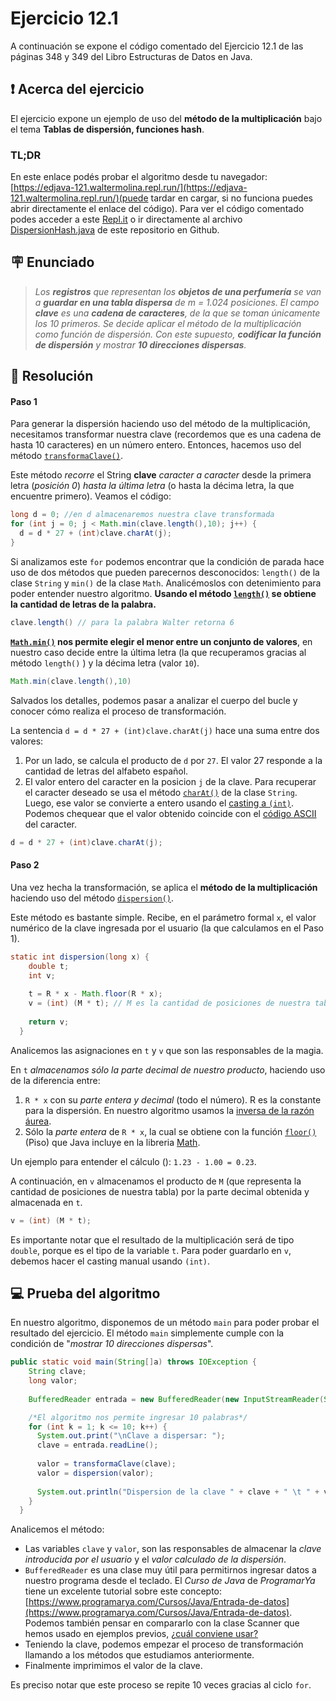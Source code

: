 
# Ejercicio 12.1 

A continuación se expone el código comentado del Ejercicio 12.1 de las páginas 348 y 349 del Libro Estructuras de Datos en Java.

## ❗ Acerca del ejercicio
El ejercicio  expone un ejemplo de uso del **método de la multiplicación** bajo el tema **Tablas de dispersión, funciones hash**.

### TL;DR
En este enlace podés probar el algoritmo desde tu navegador: [https://edjava-121.waltermolina.repl.run/](https://edjava-121.waltermolina.repl.run/)(puede tardar en cargar, si no funciona puedes abrir directamente el enlace del código).
Para ver el código comentado podes acceder a este [Repl.it](https://repl.it/@waltermolina/edJava-121) o ir directamente al archivo [DispersionHash.java](https://github.com/waltermolina/estructurasDatosJava/blob/master/Ejercicio%2012.1/DispersionHash.java) de este repositorio en Github.

## 🪧 Enunciado

> *Los **registros** que representan los **objetos de una perfumería** se van a **guardar en una tabla dispersa** de m = 1.024 posiciones.
> El campo **clave** es una **cadena de caracteres**, de la que se toman únicamente los 10 primeros.
> Se decide aplicar el método de la multiplicación como función de dispersión.
> Con este supuesto, **codificar la función de dispersión** y mostrar **10 direcciones dispersas**.*

## 📝 Resolución
#### **Paso 1**
Para generar la dispersión haciendo uso del método de la multiplicación, necesitamos transformar nuestra clave (recordemos que es una cadena de hasta 10 caracteres) en un número entero. Entonces, hacemos uso del método [`transformaClave()`](https://github.com/waltermolina/estructurasDatosJava/blob/master/Ejercicio%2012.1/DispersionHash.java).

Este método *recorre* el String **clave** *caracter a caracter* desde la primera letra (*posición 0*) *hasta la última letra* (o hasta la décima letra, la que encuentre primero). Veamos el código:

```java
long d = 0; //en d almacenaremos nuestra clave transformada
for (int j = 0; j < Math.min(clave.length(),10); j++) {
  d = d * 27 + (int)clave.charAt(j);
}
```
Si analizamos este `for` podemos encontrar que la condición de parada hace uso de dos métodos que pueden parecernos desconocidos: `length()` de la clase `String` y `min()` de la clase `Math`. Analicémoslos con detenimiento para poder entender nuestro algoritmo.
**Usando el método [`length()`](%28https://guru99.es/string-length-method-java/%29) se obtiene la cantidad de letras de la palabra.**

```java
clave.length() // para la palabra Walter retorna 6
```

**[`Math.min()`](https://www.discoduroderoer.es/metodos-de-la-clase-math-de-java/) nos permite elegir el menor entre un conjunto de valores**, en nuestro caso decide entre la última letra (la que recuperamos gracias al método `length()` ) y la décima letra (valor `10`). 

```java
Math.min(clave.length(),10)
```
Salvados los detalles, podemos pasar a analizar el cuerpo del bucle y conocer cómo realiza el proceso de transformación.

La sentencia `d = d * 27 + (int)clave.charAt(j)` hace una suma entre dos valores:

 1. Por un lado, se calcula el producto de `d` por `27`. El valor 27 responde a la cantidad de letras del alfabeto español.
2. El valor entero del caracter en la posicion `j` de la clave. Para recuperar el caracter deseado se usa el método [`charAt()`](https://guru99.es/string-charat-method-java/) de la clase `String`. Luego, ese valor se convierte a entero usando el [casting a `(int)`](https://javadesdecero.es/basico/conversion-tipo-ejemplos-casting/). Podemos chequear que el valor obtenido coincide con el [código ASCII](https://elcodigoascii.com.ar/) del caracter.
```java
d = d * 27 + (int)clave.charAt(j);
```

#### **Paso 2**
Una vez hecha la transformación, se aplica el **método de la multiplicación** haciendo uso del método  [`dispersion()`](https://github.com/waltermolina/estructurasDatosJava/blob/master/Ejercicio%2012.1/DispersionHash.java).

Este método es bastante simple. Recibe, en el parámetro formal `x`, el valor numérico de la clave ingresada por el usuario (la que calculamos en el Paso 1).

```java
static int dispersion(long x) {
	double t;
    int v;
    
    t = R * x - Math.floor(R * x);
    v = (int) (M * t); // M es la cantidad de posiciones de nuestra tabla
    
    return v;
  }
```
Analicemos las asignaciones en `t` y `v` que son las responsables de la magia.

En `t` *almacenamos sólo la parte decimal de nuestro producto*, haciendo uso de la diferencia entre:
1. `R * x` con su *parte entera y decimal* (todo el número). R es la constante para la dispersión. En nuestro algoritmo usamos la [inversa de la razón áurea](https://es.wikipedia.org/wiki/N%C3%BAmero_%C3%81ureo).
2. Sólo la *parte entera* de `R * x`, la cual se obtiene con la función [`floor()`](https://www.geeksforgeeks.org/java-floor-method-examples/) (Piso) que Java incluye en la libreria [Math](https://www.w3schools.com/java/java_math.asp).

Un ejemplo para entender el cálculo ():  `1.23 - 1.00 = 0.23`.

A continuación, en `v` almacenamos el producto de `M` (que representa la cantidad de posiciones de nuestra tabla) por la parte decimal obtenida y almacenada en `t`. 
```java
v = (int) (M * t);
```

Es importante notar que el resultado de la multiplicación será de tipo `double`, porque es el tipo de la variable `t`. Para poder guardarlo en `v`, debemos hacer el casting manual usando `(int)`.

## 💻 Prueba del algoritmo
En nuestro algoritmo, disponemos de un método `main` para poder probar el resultado del ejercicio. El método `main` simplemente cumple con la condición de  "*mostrar 10 direcciones dispersas*".

```java
public static void main(String[]a) throws IOException {
	String clave;
    long valor;
    
    BufferedReader entrada = new BufferedReader(new InputStreamReader(System.in));

    /*El algoritmo nos permite ingresar 10 palabras*/
    for (int k = 1; k <= 10; k++) {
      System.out.print("\nClave a dispersar: ");
      clave = entrada.readLine();
      
      valor = transformaClave(clave);
      valor = dispersion(valor);
	  
      System.out.println("Dispersion de la clave " + clave + " \t " + valor);
    }
  }
```
Analicemos el método:

 - Las variables `clave` y `valor`, son las responsables de almacenar la *clave introducida por el usuario* y el *valor calculado de la dispersión*.
 - `BufferedReader` es una clase muy útil para permitirnos ingresar datos a nuestro programa desde el teclado. El *Curso de Java* de *ProgramarYa* tiene un excelente tutorial sobre este concepto: [https://www.programarya.com/Cursos/Java/Entrada-de-datos](https://www.programarya.com/Cursos/Java/Entrada-de-datos). Podemos también pensar en compararlo con la clase Scanner que hemos usado en ejemplos previos, [¿cuál conviene usar?](http://ayudaitver.blogspot.com/2014/07/bufferedreader-vs-scanner-en-el.html)
 - Teniendo la clave, podemos empezar el proceso de transformación llamando a los métodos que estudiamos anteriormente.
 - Finalmente imprimimos el valor de la clave.

Es preciso notar que este proceso se repite 10 veces gracias al ciclo `for`.

